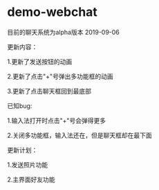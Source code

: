 # demo-webchat

目前的聊天系统为alpha版本 
2019-09-06
 



更新内容：

1.更新了发送按钮的动画 

2.更新了点击"+"号弹出多功能框的动画 

3.更新了点击聊天框回到最底部  



已知bug: 

1.输入法打开时点击"+"号会弹得更多 

2.关闭多功能框，输入法还在，但是聊天框却在最下面   




更新计划： 

1.发送照片功能 

2.主界面好友功能
